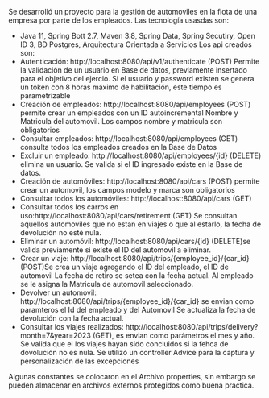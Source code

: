 
Se desarrolló un proyecto para la gestión de automoviles en la flota de una empresa por parte de los empleados.
Las tecnología usasdas son:
-   Java 11, Spring Bott 2.7, Maven 3.8, Spring Data, Spring Secutiry, Open ID 3, BD Postgres, Arquitectura Orientada a Servicios
Los api creados son:
  - Autenticación: http://localhost:8080/api/v1/authenticate (POST)
    Permite la validación de un usuario en Base de datos, previamente insertado para el objetivo del ejercio. Si el usuario 
    y password existen se genera un token con 8 horas máximo de habilitación, este tiempo es parametrizable
  - Creación de empleados: http://localhost:8080/api/employees (POST) permite crear un empleados con un ID autoincremental
    Nombre y Matricula del automovil. Los campos nombre y matricula son obligatorios
  - Consultar empleados: http://localhost:8080/api/employees (GET) consulta todos los empleados creados en la Base de Datos
  - Excluir un empleado: http://localhost:8080/api/employees/{id} (DELETE) elimina un usuario. Se valida si el ID ingresado existe en la Base de datos.
  - Creación de automóviles: http://localhost:8080/api/cars (POST) permite crear un automovil, los campos modelo y marca son obligatorios
  - Consultar todos los automóviles: http://localhost:8080/api/cars (GET)
  - Consultar todos los carros en uso:http://localhost:8080/api/cars/retirement (GET) Se consultan aquellos automoviles que 
    no estan en viajes o que al estarlo, la fecha de devolución no esté nula.
  - Eliminar un automóvil: http://localhost:8080/api/cars/{id} (DELETE)se valida previamente si existe el ID del automovil a eliminar.
  - Crear un viaje: http://localhost:8080/api/trips/{employee_id}/{car_id} (POST)Se crea un viaje agregando el ID del empleado, el ID de automovil
    La fecha de retiro se setea con la fecha actual. Al empleado se le asigna la Matricula de automovil seleccionado.
  - Devolver un automovil: http://localhost:8080/api/trips/{employee_id}/{car_id} se envian como paramteros el Id del empleado y del Automovil
    Se actualiza la fecha de devolución con la fecha actual.
  - Consultar los viajes realizados: http://localhost:8080/api/trips/delivery?month=7&year=2023 (GET), es envian como parámetros el mes y año.
    Se valida que el los viajes hayan sido concluidos si la fehca de dovolución no es nula.
Se  utilizó un controller Advice para la captura y  personalización de las excepciones


Algunas constantes se colocaron en el Archivo properties, sin embargo se pueden almacenar en archivos externos protegidos como buena practica.
